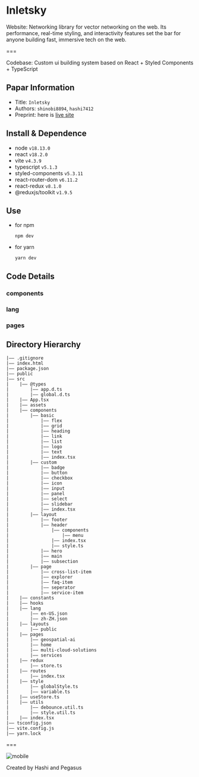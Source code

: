 # Inletsky

Website:  Networking library for vector networking on the web. Its performance, real-time styling, and interactivity features set the bar for anyone building fast, immersive tech on the web.

===

Codebase:  Custom ui building system based on React + Styled Components + TypeScript

## Papar Information
- Title:  `Inletsky`
- Authors:  `shinobi8894`, `hashi7412`
- Preprint: here is [live site](https://main--inletsky-dev.netlify.app/)

## Install & Dependence
- node `v18.13.0`
- react `v18.2.0`
- vite `v4.3.9`
- typescript `v5.1.3`
- styled-components `v5.3.11`
- react-router-dom `v6.11.2`
- react-redux `v8.1.0`
- @reduxjs/toolkit `v1.9.5`

## Use
- for npm
  ```
  npm dev
  ```
- for yarn
  ```
  yarn dev
  ```

## Code Details

### components

### lang

### pages

## Directory Hierarchy
```
|—— .gitignore
|—— index.html
|—— package.json
|—— public
|—— src
|    |—— @types
|        |—— app.d.ts
|        |—— global.d.ts
|    |—— App.tsx
|    |—— assets
|    |—— components
|        |—— basic
|            |—— flex
|            |—— grid
|            |—— heading
|            |—— link
|            |—— list
|            |—— logo
|            |—— text
|            |—— index.tsx
|        |—— custom
|            |—— badge
|            |—— button
|            |—— checkbox
|            |—— icon
|            |—— input
|            |—— panel
|            |—— select
|            |—— slidebar
|            |—— index.tsx
|        |—— layout
|            |—— footer
|            |—— header
|                |—— components
|                    |—— menu
|                |—— index.tsx
|                |—— style.ts
|            |—— hero
|            |—— main
|            |—— subsection
|        |—— page
|            |—— cross-list-item
|            |—— explorer
|            |—— faq-item
|            |—— seperator
|            |—— service-item
|    |—— constants
|    |—— hooks
|    |—— lang
|        |—— en-US.json
|        |—— zh-ZH.json
|    |—— layouts
|        |—— public
|    |—— pages
|        |—— geospatial-ai
|        |—— home
|        |—— multi-cloud-solutions
|        |—— services
|    |—— redux
|        |—— store.ts
|    |—— routes
|        |—— index.tsx
|    |—— style
|        |—— globalStyle.ts
|        |—— variable.ts
|    |—— useStore.ts
|    |—— utils
|        |—— debounce.util.ts
|        |—— style.util.ts
|    |—— index.tsx
|—— tsconfig.json
|—— vite.config.js
|—— yarn.lock
```

===

![mobile](https://github.com/hashi7412/inletsky/assets/105185902/bd124198-1e44-4c4f-b689-f2dc1d383158)

Created by Hashi and Pegasus
